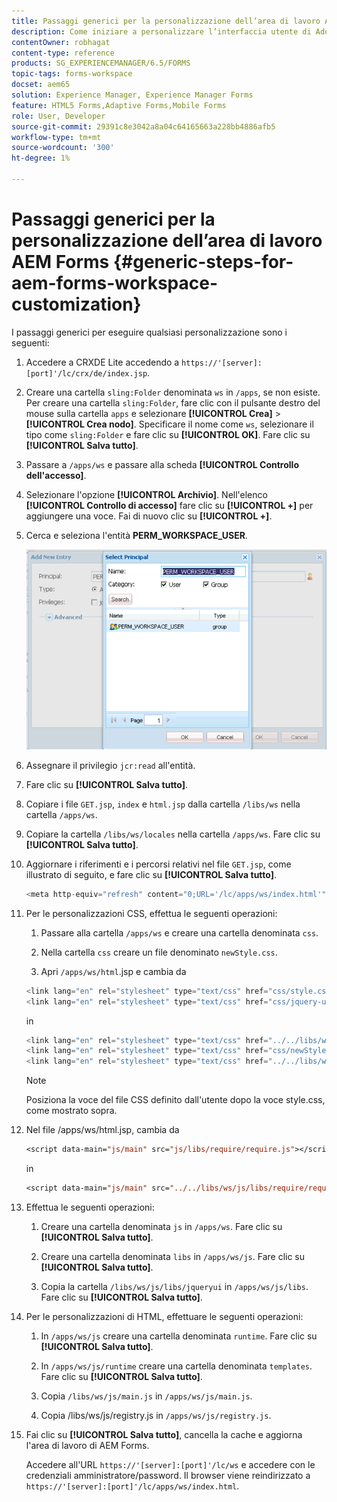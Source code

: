 ```yaml
---
title: Passaggi generici per la personalizzazione dell’area di lavoro AEM Forms
description: Come iniziare a personalizzare l’interfaccia utente di Adobe Experience Manager Forms Workspace.
contentOwner: robhagat
content-type: reference
products: SG_EXPERIENCEMANAGER/6.5/FORMS
topic-tags: forms-workspace
docset: aem65
solution: Experience Manager, Experience Manager Forms
feature: HTML5 Forms,Adaptive Forms,Mobile Forms
role: User, Developer
source-git-commit: 29391c8e3042a8a04c64165663a228bb4886afb5
workflow-type: tm+mt
source-wordcount: '300'
ht-degree: 1%

---
```


# Passaggi generici per la personalizzazione dell’area di lavoro AEM Forms {#generic-steps-for-aem-forms-workspace-customization}

I passaggi generici per eseguire qualsiasi personalizzazione sono i seguenti:

1. Accedere a CRXDE Lite accedendo a `https://'[server]:[port]'/lc/crx/de/index.jsp`.
1. Creare una cartella `sling:Folder` denominata `ws` in `/apps`, se non esiste. Per creare una cartella `sling:Folder`, fare clic con il pulsante destro del mouse sulla cartella `apps` e selezionare **[!UICONTROL Crea]** > **[!UICONTROL Crea nodo]**. Specificare il nome come `ws`, selezionare il tipo come `sling:Folder` e fare clic su **[!UICONTROL OK]**. Fare clic su **[!UICONTROL Salva tutto]**.
1. Passare a `/apps/ws` e passare alla scheda **[!UICONTROL Controllo dell&#39;accesso]**.
1. Selezionare l&#39;opzione **[!UICONTROL Archivio]**. Nell&#39;elenco **[!UICONTROL Controllo di accesso]** fare clic su **[!UICONTROL +]** per aggiungere una voce. Fai di nuovo clic su **[!UICONTROL +]**.
1. Cerca e seleziona l&#39;entità **PERM_WORKSPACE_USER**.

   ![Selezionare l&#39;entità PERM_WORKSPACE_USER come parte dei passaggi generici per personalizzare HTML Workspace](assets/perm_workspace_user.png)

1. Assegnare il privilegio `jcr:read` all&#39;entità.
1. Fare clic su **[!UICONTROL Salva tutto]**.
1. Copiare i file `GET.jsp`, `index` e `html.jsp` dalla cartella `/libs/ws` nella cartella `/apps/ws`.
1. Copiare la cartella `/libs/ws/locales` nella cartella `/apps/ws`. Fare clic su **[!UICONTROL Salva tutto]**.
1. Aggiornare i riferimenti e i percorsi relativi nel file `GET.jsp`, come illustrato di seguito, e fare clic su **[!UICONTROL Salva tutto]**.

   ```javascript
   <meta http-equiv="refresh" content="0;URL='/lc/apps/ws/index.html'" />
   ```

1. Per le personalizzazioni CSS, effettua le seguenti operazioni:

   1. Passare alla cartella `/apps/ws` e creare una cartella denominata `css`.

   1. Nella cartella `css` creare un file denominato `newStyle.css`.

   1. Apri `/apps/ws/html`.jsp e cambia da

   ```javascript
   <link lang="en" rel="stylesheet" type="text/css" href="css/style.css" />
   <link lang="en" rel="stylesheet" type="text/css" href="css/jquery-ui.css"/>
   ```

   in

   ```javascript
   <link lang="en" rel="stylesheet" type="text/css" href="../../libs/ws/css/style.css" />
   <link lang="en" rel="stylesheet" type="text/css" href="css/newStyle.css" />
   <link lang="en" rel="stylesheet" type="text/css" href="../../libs/ws/css/jquery-ui.css"/>
   ```

   >[!NOTE]
   >
   >Posiziona la voce del file CSS definito dall&#39;utente dopo la voce style.css, come mostrato sopra.

1. Nel file /apps/ws/html.jsp, cambia da

   ```jsp
   <script data-main="js/main" src="js/libs/require/require.js"></script>
   ```

   in

   ```jsp
   <script data-main="js/main" src="../../libs/ws/js/libs/require/require.js"></script>
   ```

1. Effettua le seguenti operazioni:

   1. Creare una cartella denominata `js` in `/apps/ws`. Fare clic su **[!UICONTROL Salva tutto]**.

   1. Creare una cartella denominata `libs` in `/apps/ws/js`. Fare clic su **[!UICONTROL Salva tutto]**.

   1. Copia la cartella `/libs/ws/js/libs/jqueryui` in `/apps/ws/js/libs`. Fare clic su **[!UICONTROL Salva tutto]**.

1. Per le personalizzazioni di HTML, effettuare le seguenti operazioni:

   1. In `/apps/ws/js` creare una cartella denominata `runtime`. Fare clic su **[!UICONTROL Salva tutto]**.

   1. In `/apps/ws/js/runtime` creare una cartella denominata `templates`. Fare clic su **[!UICONTROL Salva tutto]**.

   1. Copia `/libs/ws/js/main.js` in `/apps/ws/js/main.js`.

   1. Copia /libs/ws/js/registry.js in `/apps/ws/js/registry.js`.

1. Fai clic su **[!UICONTROL Salva tutto]**, cancella la cache e aggiorna l&#39;area di lavoro di AEM Forms.

   Accedere all&#39;URL `https://'[server]:[port]'/lc/ws` e accedere con le credenziali amministratore/password. Il browser viene reindirizzato a `https://'[server]:[port]'/lc/apps/ws/index.html`.
